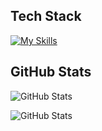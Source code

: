 ## Tech Stack

[![My Skills](https://skillicons.dev/icons?i=docker,gcp,gitlab,githubactions,java,latex,py,scala,terraform,kubernetes)](https://https://djamel-edine.yagoubi.work)

## GitHub Stats
![GitHub Stats](https://github-readme-stats.vercel.app/api?username=djamelinfo&theme=dark&show_icons=true&hide_border=true&count_private=true)

![GitHub Stats](https://github-readme-stats.vercel.app/api/top-langs/?username=djamelinfo&theme=dark&show_icons=true&hide_border=true&layout=compact)
<!--
**djamelinfo/djamelinfo** is a ✨ _special_ ✨ repository because its `README.md` (this file) appears on your GitHub profile.

Here are some ideas to get you started:

- 🔭 I’m currently working on ...
- 🌱 I’m currently learning ...
- 👯 I’m looking to collaborate on ...
- 🤔 I’m looking for help with ...
- 💬 Ask me about ...
- 📫 How to reach me: ...
- 😄 Pronouns: ...
- ⚡ Fun fact: ...
-->
